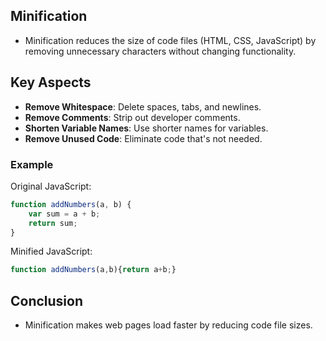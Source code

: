 ## Minification

- Minification reduces the size of code files (HTML, CSS, JavaScript) by removing unnecessary characters without changing functionality.

## Key Aspects

- **Remove Whitespace**: Delete spaces, tabs, and newlines.
- **Remove Comments**: Strip out developer comments.
- **Shorten Variable Names**: Use shorter names for variables.
- **Remove Unused Code**: Eliminate code that's not needed.

### Example

Original JavaScript:
```js
function addNumbers(a, b) {
    var sum = a + b;
    return sum;
}

```

Minified JavaScript:

```js
function addNumbers(a,b){return a+b;}

```

## Conclusion
- Minification makes web pages load faster by reducing code file sizes.
